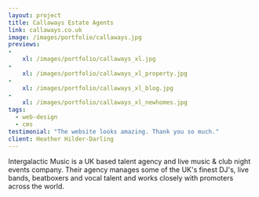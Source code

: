 ```yaml
---
layout: project
title: Callaways Estate Agents
link: callaways.co.uk
image: /images/portfolio/callaways.jpg
previews:
-
    xl: /images/portfolio/callaways_xl.jpg
-
    xl: /images/portfolio/callaways_xl_property.jpg
-
    xl: /images/portfolio/callaways_xl_blog.jpg
-
    xl: /images/portfolio/callaways_xl_newhomes.jpg
tags:
  - web-design
  - cms
testimonial: "The website looks amazing. Thank you so much."
client: Heather Hilder-Darling
---
```


Intergalactic Music is a UK based talent agency and live music & club night events company. Their agency manages some of the UK's finest DJ's, live bands, beatboxers and vocal talent and works closely with promoters across the world.

